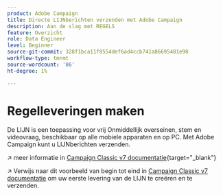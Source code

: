 ```yaml
---
product: Adobe Campaign
title: Directe LIJNberichten verzenden met Adobe Campaign
description: Aan de slag met REGELS
feature: Overzicht
role: Data Engineer
level: Beginner
source-git-commit: 328f1bca11f8554def6ad4ccb741a86695481e98
workflow-type: tm+mt
source-wordcount: '86'
ht-degree: 1%

---
```


# Regelleveringen maken

De LIJN is een toepassing voor vrij Onmiddellijk overseinen, stem en videovraag, beschikbaar op alle mobiele apparaten en op PC. Met Adobe Campaign kunt u LIJNberichten verzenden.


↗️ meer informatie in [Campaign Classic v7 documentatie](https://experienceleague.adobe.com/docs/campaign-classic/using/sending-messages/line-channel.html){target=&quot;_blank&quot;}

↗️ Verwijs naar dit voorbeeld van begin tot eind in [Campaign Classic v7 documentatie](https://experienceleague.adobe.com/docs/campaign-classic/using/sending-messages/line-channel.html#example--create-and-send-a-personalized-line-message) om uw eerste levering van de LIJN te creëren en te verzenden.
